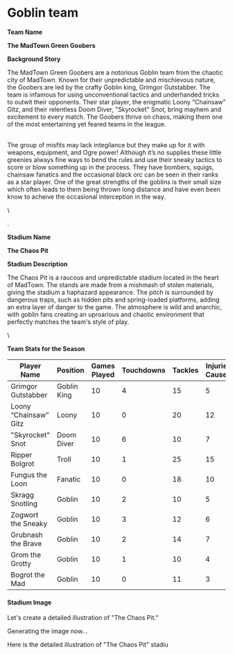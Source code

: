 # Goblin team



**Team Name**

**The MadTown Green Goobers**

**Background Story**

The MadTown Green Goobers are a notorious Goblin team from the chaotic city of MadTown. Known for their unpredictable and mischievous nature, the Goobers are led by the crafty Goblin king, Grimgor Gutstabber. The team is infamous for using unconventional tactics and underhanded tricks to outwit their opponents. Their star player, the enigmatic Loony “Chainsaw” Gitz, and their relentless Doom Diver, "Skyrocket" Snot, bring mayhem and excitement to every match. The Goobers thrive on chaos, making them one of the most entertaining yet feared teams in the league.

\
The group of misfits may lack integilance but they make up for it with weapons, equipment, and Ogre power! Although it’s no supplies these little greenies always fine ways to bend the rules and use their sneaky tactics to score or blow something up in the process. They have bombers, squigs, chainsaw fanatics and the occasional black orc can be seen in their ranks as a star player. One of the great strengths of the goblins is their small size which often leads to them being thrown long distance and have even been know to acheive the occasional interception in the way.

\


.

**Stadium Name**

**The Chaos Pit**

**Stadium Description**

The Chaos Pit is a raucous and unpredictable stadium located in the heart of MadTown. The stands are made from a mishmash of stolen materials, giving the stadium a haphazard appearance. The pitch is surrounded by dangerous traps, such as hidden pits and spring-loaded platforms, adding an extra layer of danger to the game. The atmosphere is wild and anarchic, with goblin fans creating an uproarious and chaotic environment that perfectly matches the team's style of play.

\


**Team Stats for the Season**

| Player Name           | Position    | Games Played | Touchdowns | Tackles | Injuries Caused | MVP Awards |
| --------------------- | ----------- | ------------ | ---------- | ------- | --------------- | ---------- |
| Grimgor Gutstabber    | Goblin King | 10           | 4          | 15      | 5               | 2          |
| Loony “Chainsaw” Gitz | Loony       | 10           | 0          | 20      | 12              | 4          |
| "Skyrocket" Snot      | Doom Diver  | 10           | 6          | 10      | 7               | 3          |
| Ripper Bolgrot        | Troll       | 10           | 1          | 25      | 15              | 2          |
| Fungus the Loon       | Fanatic     | 10           | 0          | 18      | 10              | 3          |
| Skragg Snotling       | Goblin      | 10           | 2          | 10      | 5               | 1          |
| Zogwort the Sneaky    | Goblin      | 10           | 3          | 12      | 6               | 2          |
| Grubnash the Brave    | Goblin      | 10           | 2          | 14      | 7               | 2          |
| Grom the Grotty       | Goblin      | 10           | 1          | 10      | 4               | 1          |
| Bogrot the Mad        | Goblin      | 10           | 0          | 11      | 3               | 1          |

#### Stadium Image

Let's create a detailed illustration of "The Chaos Pit."

Generating the image now...

Here is the detailed illustration of "The Chaos Pit" stadiu





